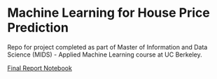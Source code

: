 # Machine Learning for House Price Prediction

Repo for project completed as part of Master of Information and Data Science (MIDS) - Applied Machine Learning course at UC Berkeley.

[Final Report Notebook](https://github.com/drkulkarni236/Portfolio/blob/master/Machine_Learning_House_Price_Prediction/final_report/final_report.ipynb)
